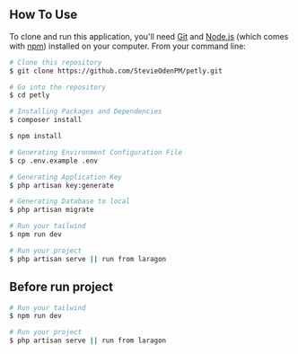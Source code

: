 ## How To Use

To clone and run this application, you'll need [Git](https://git-scm.com) and [Node.js](https://nodejs.org/en/download/) (which comes with [npm](http://npmjs.com)) installed on your computer. From your command line:

```bash
# Clone this repository
$ git clone https://github.com/StevieOdenPM/petly.git

# Go into the repository
$ cd petly

# Installing Packages and Dependencies
$ composer install

$ npm install

# Generating Environment Configuration File
$ cp .env.example .env

# Generating Application Key
$ php artisan key:generate

# Generating Database to local
$ php artisan migrate

# Run your tailwind
$ npm run dev

# Run your project
$ php artisan serve || run from laragon
```

## Before run project

```bash
# Run your tailwind
$ npm run dev

# Run your project
$ php artisan serve || run from laragon
```